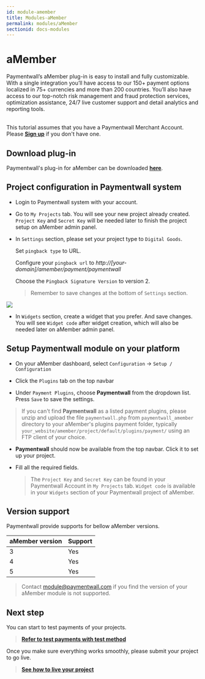 ```yaml
---
id: module-amember
title: Modules-aMember
permalink: modules/aMember
sectionid: docs-modules
---
```


# aMember

Paymentwall’s aMember plug-in is easy to install and fully customizable. With a single integration you’ll have access to our 150+ payment options localized in 75+ currencies and more than 200 countries. You’ll also have access to our top-notch risk management and fraud protection services, optimization assistance, 24/7 live customer support and detail analytics and reporting tools.

<br>This tutorial assumes that you have a Paymentwall Merchant Account. Please **[Sign up](https://api.paymentwall.com/pwaccount/signup?source=amember&mode=merchant)** if you don't have one.

## Download plug-in

Paymentwall's plug-in for aMember can be downloaded **[here](https://github.com/paymentwall)**.

## Project configuration in Paymentwall system

* Login to Paymentwall system with your account.

* Go to ```My Projects``` tab. You will see your new project already created. ```Project Key``` and ```Secret Key``` will be needed later to finish the project setup on aMember admin panel.

* In ```Settings``` section, please set your project type to  ```Digital Goods```.

  Set ```pingback type``` to URL.

  Configure your ```pingback url``` to *http://[your-domain]/amember/payment/paymentwall*

  Choose the ```Pingback Signature Version``` to version 2.

  > Remember to save changes at the bottom of ```Settings``` section.

<img src="/paymentwall.github.io/textures/pic/modules/amember.png">

* In ```Widgets``` section, create a widget that you prefer. And save changes. You will see ```Widget code``` after widget creation, which will also be needed later on aMember admin panel.

## Setup Paymentwall module on your platform
* On your aMember dashboard, select ```Configuration``` -> ```Setup / Configuration```

* Click the ```Plugins``` tab on the top navbar

* Under ```Payment Plugins```, choose **Paymentwall** from the dropdown list. Press ```Save``` to save the settings.
> If you can't find **Paymentwall** as a listed payment plugins, please unzip and upload the file ```paymentwall.php``` from ```paymentwall_amember``` directory to your aMember's plugins payment folder, typically ```your_website/amember/project/default/plugins/payment/``` using an FTP client of your choice.

* **Paymentwall** should now be available from the top navbar. Click it to set up your project.

* Fill all the required fields.

  >The ```Project Key``` and ```Secret Key``` can be found in your Paymentwall Account in ```My Projects``` tab. ```Widget code``` is available in your ```Widgets``` section of your Paymentwall project of aMember.


## Version support

Paymentwall provide supports for bellow aMember versions.

|aMember version|Support|
|:-------|:--------|
|3|Yes|
|4|Yes|
|5|Yes|

> Contact [module@paymentwall.com](mailto:module@paymentwall.com) if you find the version of your aMember module is not supported.

## Next step

You can start to test payments of your projects.

> **[Refer to test payments with test method](/paymentwall.github.io/sandbox/test-payment)**

Once you make sure everything works smoothly, please submit your project to go live.

> **[See how to live your project](/paymentwall.github.io/go_live-home)**